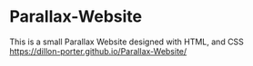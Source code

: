 # Parallax-Website
This is a small Parallax Website designed with HTML, and CSS
https://dillon-porter.github.io/Parallax-Website/

